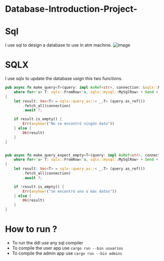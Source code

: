 # Database-Introduction-Project-
# Sql 
I use sql to design a database to use in atm machine.
![image](https://user-images.githubusercontent.com/92064764/204880114-458ffd65-e28d-4f82-aab1-ae64acb39a5f.png)

# SQLX 
I use sqlx to update the database usign this two functions.
```Rust
pub async fn make_query<T>(query: impl AsRef<str>, connection: &sqlx::Pool<MySql>) -> Result<Vec<T>>
    where for<'a> T: sqlx::FromRow<'a, sqlx::mysql::MySqlRow> + Send + Unpin
{
    let result: Vec<T> = sqlx::query_as::< _,T> (query.as_ref())
        .fetch_all(connection)
        .await ?;

    if result.is_empty() {
        Err(anyhow!("No se encontró ningún dato"))
    } else {
        Ok(result)
    }
}


pub async fn make_query_expect_empty<T>(query: impl AsRef<str>, connection: &sqlx::Pool<MySql>) -> Result<Vec<T>>
    where for<'a> T: sqlx::FromRow<'a, sqlx::mysql::MySqlRow> + Send + Unpin
{
    let result: Vec<T> = sqlx::query_as::< _,T> (query.as_ref())
        .fetch_all(connection)
        .await ?;

    if !result.is_empty() {
        Err(anyhow!("Se encontró uno o más datos"))
    } else {
        Ok(result)
    }
}
```

# How to run ?
* To run the ddl use any sql compiler 
* To compile the user app use `cargo run --bin usuarios`
* To compile the admin app use `cargo run --bin admins`
